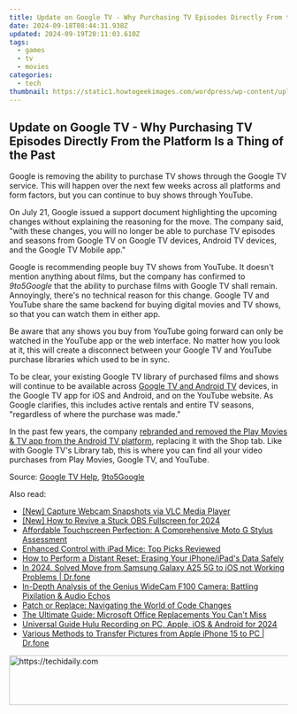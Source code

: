 ```yaml
---
title: Update on Google TV - Why Purchasing TV Episodes Directly From the Platform Is a Thing of the Past
date: 2024-09-18T08:44:31.938Z
updated: 2024-09-19T20:11:03.610Z
tags:
  - games
  - tv
  - movies
categories:
  - tech
thumbnail: https://static1.howtogeekimages.com/wordpress/wp-content/uploads/2024/07/52766779525_5d1d85812b_o-1.jpg
---
```


## Update on Google TV - Why Purchasing TV Episodes Directly From the Platform Is a Thing of the Past

Google is removing the ability to purchase TV shows through the Google TV service. This will happen over the next few weeks across all platforms and form factors, but you can continue to buy shows through YouTube.

 On July 21, Google issued a support document highlighting the upcoming changes without explaining the reasoning for the move. The company said, "with these changes, you will no longer be able to purchase TV episodes and seasons from Google TV on Google TV devices, Android TV devices, and the Google TV Mobile app."

 Google is recommending people buy TV shows from YouTube. It doesn't mention anything about films, but the company has confirmed to _9to5Google_ that the ability to purchase films with Google TV shall remain. Annoyingly, there's no technical reason for this change. Google TV and YouTube share the same backend for buying digital movies and TV shows, so that you can watch them in either app.

 Be aware that any shows you buy from YouTube going forward can only be watched in the YouTube app or the web interface. No matter how you look at it, this will create a disconnect between your Google TV and YouTube purchase libraries which used to be in sync.

 To be clear, your existing Google TV library of purchased films and shows will continue to be available across [Google TV and Android TV](https://fake-location.techidaily.com/wondering-the-best-alternative-to-hola-on-apple-iphone-6s-plus-here-is-the-answer-drfone-by-drfone-virtual-ios/) devices, in the Google TV app for iOS and Android, and on the YouTube website. As Google clarifies, this includes active rentals and entire TV seasons, "regardless of where the purchase was made."

 In the past few years, the company [rebranded and removed the Play Movies & TV app from the Android TV platform](https://facebook.techidaily.com/enhancing-real-life-experiences-by-limiting-virtual-ones/), replacing it with the Shop tab. Like with Google TV's Library tab, this is where you can find all your video purchases from Play Movies, Google TV, and YouTube.

 Source: [Google TV Help](https://support.google.com/googletv/thread/286737539/upcoming-changes-to-purchasing-tv-shows-from-google-tv), [9to5Google](https://9to5google.com/2024/07/23/google-tv-buy-shows/)

<ins class="adsbygoogle"
     style="display:block"
     data-ad-format="autorelaxed"
     data-ad-client="ca-pub-7571918770474297"
     data-ad-slot="1223367746"></ins>

<ins class="adsbygoogle"
     style="display:block"
     data-ad-client="ca-pub-7571918770474297"
     data-ad-slot="8358498916"
     data-ad-format="auto"
     data-full-width-responsive="true"></ins>

<span class="atpl-alsoreadstyle">Also read:</span>
<div><ul>
<li><a href="https://screen-recording.techidaily.com/new-capture-webcam-snapshots-via-vlc-media-player/"><u>[New] Capture Webcam Snapshots via VLC Media Player</u></a></li>
<li><a href="https://screen-capture.techidaily.com/new-how-to-revive-a-stuck-obs-fullscreen-for-2024/"><u>[New] How to Revive a Stuck OBS Fullscreen for 2024</u></a></li>
<li><a href="https://buynow-help.techidaily.com/affordable-touchscreen-perfection-a-comprehensive-moto-g-stylus-assessment/"><u>Affordable Touchscreen Perfection: A Comprehensive Moto G Stylus Assessment</u></a></li>
<li><a href="https://buynow-help.techidaily.com/enhanced-control-with-ipad-mice-top-picks-reviewed/"><u>Enhanced Control with iPad Mice: Top Picks Reviewed</u></a></li>
<li><a href="https://data-safeguard.techidaily.com/how-to-perform-a-distant-reset-erasing-your-iphoneipads-data-safely/"><u>How to Perform a Distant Reset: Erasing Your iPhone/iPad's Data Safely</u></a></li>
<li><a href="https://android-transfer.techidaily.com/in-2024-solved-move-from-samsung-galaxy-a25-5g-to-ios-not-working-problems-drfone-by-drfone-transfer-from-android-transfer-from-android/"><u>In 2024, Solved Move from Samsung Galaxy A25 5G to iOS not Working Problems | Dr.fone</u></a></li>
<li><a href="https://buynow-help.techidaily.com/in-depth-analysis-of-the-genius-widecam-f100-camera-battling-pixilation-and-audio-echos/"><u>In-Depth Analysis of the Genius WideCam F100 Camera: Battling Pixilation & Audio Echos</u></a></li>
<li><a href="https://buynow-help.techidaily.com/patch-or-replace-navigating-the-world-of-code-changes/"><u>Patch or Replace: Navigating the World of Code Changes</u></a></li>
<li><a href="https://buynow-help.techidaily.com/the-ultimate-guide-microsoft-office-replacements-you-cant-miss/"><u>The Ultimate Guide: Microsoft Office Replacements You Can't Miss</u></a></li>
<li><a href="https://screen-recording.techidaily.com/universal-guide-hulu-recording-on-pc-apple-ios-and-android-for-2024/"><u>Universal Guide Hulu Recording on PC, Apple, iOS & Android for 2024</u></a></li>
<li><a href="https://iphone-transfer.techidaily.com/various-methods-to-transfer-pictures-from-apple-iphone-15-to-pc-drfone-by-drfone-transfer-from-ios/"><u>Various Methods to Transfer Pictures from Apple iPhone 15 to PC | Dr.fone</u></a></li>
</ul></div>

<!-- affiliate ads begin -->
<a href="https://aligracehair.sjv.io/c/5597632/1902309/19272" target="_top" id="1902309">
  <img src="//a.impactradius-go.com/display-ad/19272-1902309" border="0" alt="https://techidaily.com" width="728" height="90"/>
</a>
<img height="0" width="0" src="https://aligracehair.sjv.io/i/5597632/1902309/19272" style="position:absolute;visibility:hidden;" border="0" />
<!-- affiliate ads end -->


